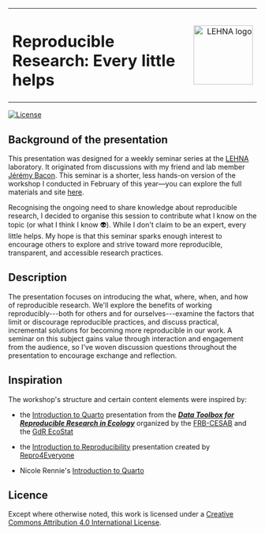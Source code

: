 <table style="width: 100%; border: none;">
  <tr>
    <td style="width: 70%; vertical-align: middle;">
      <h1>Reproducible Research: Every little helps</h1>
    </td>
    <td style="width: 30%; text-align: right;">
      <img src="images/liec-lehna.jpg" alt="LEHNA logo" width="120">
    </td>
  </tr>
</table>

[![License](https://img.shields.io/badge/licence-CC_BY_4.0-blue)](https://github.com/ellfran-7/cluefish/blob/main/LICENSE)

## Background of the presentation

This presentation was designed for a weekly seminar series at the [LEHNA](https://umr5023.univ-lyon1.fr/) laboratory. It originated from discussions with my friend and lab member [Jérémy Bacon](https://umr5023.univ-lyon1.fr/annuaire/details/1/535-bacon-jeremy). This seminar is a shorter, less hands-on version of the workshop I conducted in February of this year—you can explore the full materials and site [here](https://ellfran-7.github.io/repro-research-workshop/). 

Recognising the ongoing need to share knowledge about reproducible research, I decided to organise this session to contribute what I know on the topic (or what I think I know :alien:). While I don't claim to be an expert, every little helps. My hope is that this seminar sparks enough interest to encourage others to explore and strive toward more reproducible, transparent, and accessible research practices.


## Description

The presentation focuses on introducing the what, where, when, and how of reproducible research. We'll explore the benefits of working reproducibly---both for others and for ourselves---examine the factors that limit or discourage reproducible practices, and discuss practical, incremental solutions for becoming more reproducible in our work.
A seminar on this subject gains value through interaction and engagement from the audience, so I've woven discussion questions throughout the presentation to encourage exchange and reflection.


## Inspiration

The workshop's structure and certain content elements were inspired by: 

* the [Introduction to Quarto](https://github.com/rdatatoolbox/course-quarto) presentation from the [**_Data Toolbox for Reproducible Research in Ecology_**](https://rdatatoolbox.github.io) organized by the 
[FRB-CESAB](https://www.fondationbiodiversite.fr/en/about-the-foundation/le-cesab/) 
and the 
[GdR EcoStat](https://sites.google.com/site)

* the [Introduction to Reproducibility](https://www.repro4everyone.org/resources/intro-reproducibility) presentation created by [Repro4Everyone](https://www.repro4everyone.org/)

* Nicole Rennie's [Introduction to Quarto](https://nrennie.rbind.io/training-intro-to-quarto/)

## Licence

Except where otherwise noted, this work is licensed under a [Creative Commons Attribution 4.0 International
License](https://github.com/ellfran-7/repro-research-workshop/LICENCE.txt).